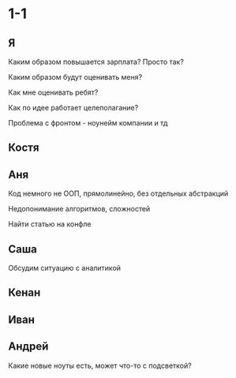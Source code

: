 # 1-1

## Я

Каким образом повышается зарплата? Просто так?

Каким образом будут оценивать меня?

Как мне оценивать ребят?

Как по идее работает целеполагание?

Проблема с фронтом - ноунейм компании и тд 

## Костя

## Аня

Код немного не ООП, прямолинейно, без отдельных абстракций

Недопонимание алгоритмов, сложностей

Найти статью на конфле

## Саша

Обсудим ситуацию с аналитикой

## Кенан

## Иван

## Андрей

Какие новые ноуты есть, может что-то с подсветкой?